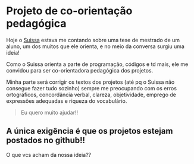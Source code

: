 # Projeto de co-orientação pedagógica

Hoje o [Suissa](https://github.com/suissa) estava me contando sobre uma tese de mestrado de um aluno, um dos muitos que ele orienta, e no meio da conversa surgiu uma ideia!

Como o Suissa orienta a parte de programação, códigos e td mais, ele me convidou para ser co-orientadora pedagógica dos projetos.

Minha parte será corrigir os textos dos projetos (até pq o Suissa não consegue fazer tudo sozinho) sempre me preocupando com os erros ortográficos, concordância verbal, clareza, objetividade, emprego de expressões adequadas e riqueza do vocabulário.                  

> Eu quero muito ajudar!!

## A única exigência é que os projetos estejam postados no github!!

O que vcs acham da nossa ideia??

